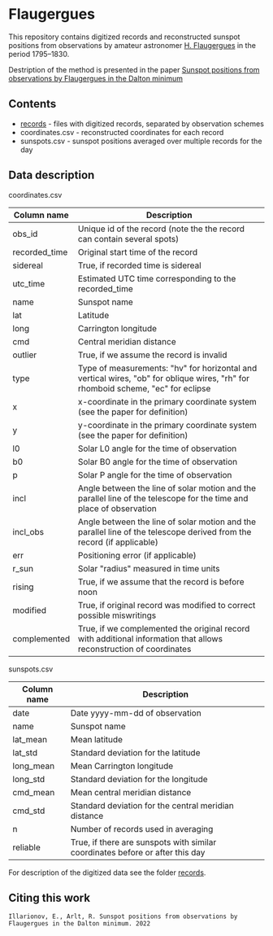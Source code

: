 # Flaugergues

This repository contains digitized records and reconstructed sunspot positions from observations by amateur astronomer [H. Flaugergues](https://en.wikipedia.org/wiki/Honor%C3%A9_Flaugergues) in the period 1795–1830.

Destription of the method is presented in the paper [Sunspot positions 
from observations by Flaugergues in the Dalton minimum]()

## Contents
* [records](/records) - files with digitized records, separated by observation schemes
* coordinates.csv - reconstructed coordinates for each record
* sunspots.csv - sunspot positions averaged over multiple records for the day

## Data description

coordinates.csv

| Column name   |      Description      |
|----------|----------|
| obs_id |  Unique id of the record (note the the record can contain several spots) | 
| recorded_time |  Original start time of the record |
| sidereal | True, if recorded time is sidereal | 
| utc_time |  Estimated UTC time corresponding to the recorded_time |
| name | Sunspot name |
| lat |  Latitude | 
| long |  Carrington longitude | 
| cmd | Central meridian distance |
| outlier | True, if we assume the record is invalid | 
| type | Type of measurements: "hv" for horizontal and vertical wires, "ob" for oblique wires, "rh" for rhomboid scheme, "ec" for eclipse |
| x | x-coordinate in the primary coordinate system (see the paper for definition) |
| y | y-coordinate in the primary coordinate system (see the paper for definition) |  
| l0 | Solar L0 angle for the time of observation | 
| b0 | Solar B0 angle for the time of observation |
| p | Solar P angle for the time of observation |
| incl | Angle between the line of solar motion and the parallel line of the telescope for the time and place of observation |
| incl_obs | Angle between the line of solar motion and the parallel line of the telescope derived from the record (if applicable) |
| err | Positioning error (if applicable) |
| r_sun | Solar "radius" measured in time units |
| rising | True, if we assume that the record is before noon |
| modified | True, if original record was modified to correct possible miswritings | 
| complemented | True, if we complemented the original record with additional information that allows reconstruction of coordinates | 

sunspots.csv

| Column name   |      Description      |
|----------|----------|
| date |  Date yyyy-mm-dd of observation | 
| name |  Sunspot name | 
| lat_mean | Mean latitude |
| lat_std | Standard deviation for the latitude | 
| long_mean | Mean Carrington longitude |
| long_std | Standard deviation for the longitude | 
| cmd_mean | Mean central meridian distance |
| cmd_std | Standard deviation for the central meridian distance |
| n | Number of records used in averaging |
| reliable | True, if there are sunspots with similar coordinates before or after this day |

For description of the digitized data see the folder [records](/records).

## Citing this work
```
Illarionov, E., Arlt, R. Sunspot positions from observations by Flaugergues in the Dalton minimum. 2022
